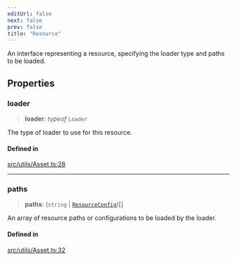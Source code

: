 ```yaml
---
editUrl: false
next: false
prev: false
title: "Resource"
---
```


An interface representing a resource, specifying the loader type and paths to be loaded.

## Properties

### loader

> **loader**: *typeof* `Loader`

The type of loader to use for this resource.

#### Defined in

[src/utils/Asset.ts:28](https://github.com/agargaro/three.ez/blob/6a659b7871154988e88d8973e76bf92863e7cc6e/src/utils/Asset.ts#L28)

***

### paths

> **paths**: (`string` \| [`ResourceConfig`](/three.ez/api/interfaces/resourceconfig/))[]

An array of resource paths or configurations to be loaded by the loader.

#### Defined in

[src/utils/Asset.ts:32](https://github.com/agargaro/three.ez/blob/6a659b7871154988e88d8973e76bf92863e7cc6e/src/utils/Asset.ts#L32)
